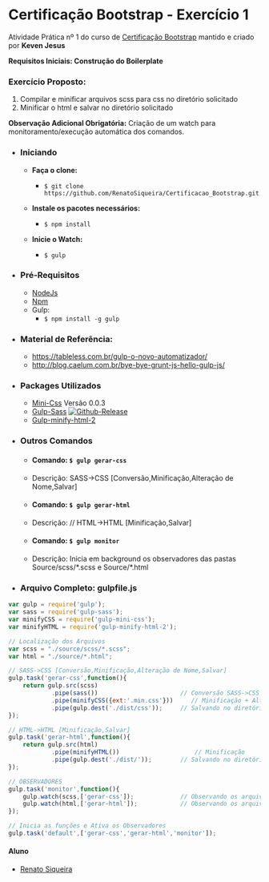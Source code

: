 # Certificação Bootstrap - Exercício 1 #

Atividade Prática nº 1 do curso de [Certificação Bootstrap](http://www.certificacaobootstrap.com.br/) mantido e criado por **Keven Jesus** 

**Requisitos Iniciais: Construção do Boilerplate**

### Exercício Proposto: ###
1. Compilar e minificar arquivos scss para css no diretório solicitado
2. Minificar o html e salvar no diretório solicitado

**Observação Adicional Obrigatória:** Criação de um watch para monitoramento/execução automática dos comandos.

- ### Iniciando ###

    - **Faça o clone:**
        - ```$ git clone https://github.com/RenatoSiqueira/Certificacao_Bootstrap.git```

    - **Instale os pacotes necessários:**
        - ```$ npm install```

    - **Inicie o Watch:**
        - ```$ gulp```

- ### Pré-Requisitos ###
    - [NodeJs](https://nodejs.org/en/download/)
    - [Npm](https://docs.npmjs.com/cli/install)
    - Gulp:
        - ```$ npm install -g gulp```

- ### Material de Referência: ###
    - https://tableless.com.br/gulp-o-novo-automatizador/
    - http://blog.caelum.com.br/bye-bye-grunt-js-hello-gulp-js/

- ### Packages Utilizados ###
    - [Mini-Css](https://www.npmjs.com/package/gulp-mini-css/) 
    Versão 0.0.3
    - [Gulp-Sass](https://www.npmjs.com/package/gulp-sass/)
    [![Github-Release](https://img.shields.io/github/release/dlmanning/gulp-sass.svg)](https://github.com/dlmanning/gulp-sass/releases)
    - [Gulp-minify-html-2](https://www.npmjs.com/package/gulp-minify-html-2/)

- ### Outros Comandos ###
    - #### Comando: ```$ gulp gerar-css``` ####
    - Descrição: SASS->CSS [Conversão,Minificação,Alteração de Nome,Salvar]

    - #### Comando: ```$ gulp gerar-html``` ####
    - Descrição: // HTML->HTML [Minificação,Salvar]

    - #### Comando: ```$ gulp monitor``` ####
    - Descrição: Inicia em background os observadores das pastas Source/scss/\*.scss e Source/\*.html

- ### Arquivo Completo: gulpfile.js ###
```javascript
var gulp = require('gulp');
var sass = require('gulp-sass');
var minifyCSS = require('gulp-mini-css');
var minifyHTML = require('gulp-minify-html-2');

// Localização dos Arquivos
var scss = "./source/scss/*.scss";
var html = "./source/*.html";

// SASS->CSS [Conversão,Minificação,Alteração de Nome,Salvar]
gulp.task('gerar-css',function(){
    return gulp.src(scss)
            .pipe(sass())                       // Conversão SASS->CSS
            .pipe(minifyCSS({ext:'.min.css'}))     // Minificação + Alteração Nome.min.css
            .pipe(gulp.dest('./dist/css'));     // Salvando no diretório final
});

// HTML->HTML [Minificação,Salvar]
gulp.task('gerar-html',function(){
    return gulp.src(html)
            .pipe(minifyHTML())                     // Minificação
            .pipe(gulp.dest('./dist/'));        // Salvando no diretório final
});

// OBSERVADORES
gulp.task('monitor',function(){
    gulp.watch(scss,['gerar-css']);             // Observando os arquivos SASS
    gulp.watch(html,['gerar-html']);            // Observando os arquivos HTML
});

// Inicia as funções e Ativa os Observadores
gulp.task('default',['gerar-css','gerar-html','monitor']); 
```

#### Aluno #####
- [Renato Siqueira](renatoelysiqueira@gmail.com)
